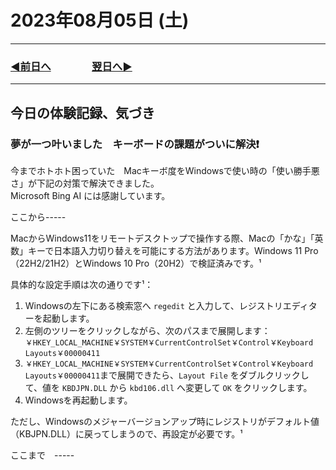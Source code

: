 # 2023年08月05日 (土)

---

### [◀️前日へ](https://github.com/yuasys/chatty-journal/blob/main/2023/08/2023-08-04.md)&emsp;&emsp;&emsp;&emsp;[翌日へ▶️](https://github.com/yuasys/chatty-journal/blob/main/2023/08/2023-08-06.md)

---

## 今日の体験記録、気づき

### 夢が一つ叶いました　キーボードの課題がついに解決❗

今までホトホト困っていた　Macキーボ度をWindowsで使い時の「使い勝手悪さ」が下記の対策で解決できました。  
Microsoft Bing AI には感謝しています。  

ここから-----

MacからWindows11をリモートデスクトップで操作する際、Macの「かな」「英数」キーで日本語入力切り替えを可能にする方法があります。Windows 11 Pro（22H2/21H2）とWindows 10 Pro（20H2）で検証済みです。¹

具体的な設定手順は次の通りです¹：

1. Windowsの左下にある検索窓へ `regedit` と入力して、レジストリエディターを起動します。
2. 左側のツリーをクリックしながら、次のパスまで展開します：`￥HKEY_LOCAL_MACHINE￥SYSTEM￥CurrentControlSet￥Control￥Keyboard Layouts￥00000411`
3. `￥HKEY_LOCAL_MACHINE￥SYSTEM￥CurrentControlSet￥Control￥Keyboard Layouts￥00000411`まで展開できたら、`Layout File` をダブルクリックして、値を `KBDJPN.DLL` から `kbd106.dll` へ変更して `OK` をクリックします。
4. Windowsを再起動します。

ただし、Windowsのメジャーバージョンアップ時にレジストリがデフォルト値（KBJPN.DLL）に戻ってしまうので、再設定が必要です。¹

ここまで　-----
